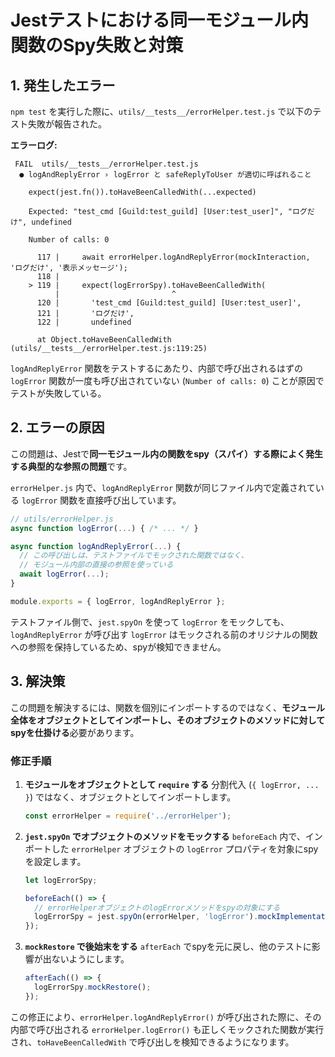 # Jestテストにおける同一モジュール内関数のSpy失敗と対策

## 1. 発生したエラー

`npm test` を実行した際に、`utils/__tests__/errorHelper.test.js` で以下のテスト失敗が報告された。

**エラーログ:**
```
 FAIL  utils/__tests__/errorHelper.test.js
  ● logAndReplyError › logError と safeReplyToUser が適切に呼ばれること

    expect(jest.fn()).toHaveBeenCalledWith(...expected)

    Expected: "test_cmd [Guild:test_guild] [User:test_user]", "ログだけ", undefined

    Number of calls: 0

      117 |     await errorHelper.logAndReplyError(mockInteraction, 'ログだけ', '表示メッセージ');
      118 |
    > 119 |     expect(logErrorSpy).toHaveBeenCalledWith(
          |                         ^
      120 |       'test_cmd [Guild:test_guild] [User:test_user]',
      121 |       'ログだけ',
      122 |       undefined

      at Object.toHaveBeenCalledWith (utils/__tests__/errorHelper.test.js:119:25)
```

`logAndReplyError` 関数をテストするにあたり、内部で呼び出されるはずの `logError` 関数が一度も呼び出されていない (`Number of calls: 0`) ことが原因でテストが失敗している。

## 2. エラーの原因

この問題は、Jestで**同一モジュール内の関数をspy（スパイ）する際によく発生する典型的な参照の問題**です。

`errorHelper.js` 内で、`logAndReplyError` 関数が同じファイル内で定義されている `logError` 関数を直接呼び出しています。

```javascript
// utils/errorHelper.js
async function logError(...) { /* ... */ }

async function logAndReplyError(...) {
  // この呼び出しは、テストファイルでモックされた関数ではなく、
  // モジュール内部の直接の参照を使っている
  await logError(...); 
}

module.exports = { logError, logAndReplyError };
```

テストファイル側で、`jest.spyOn` を使って `logError` をモックしても、`logAndReplyError` が呼び出す `logError` はモックされる前のオリジナルの関数への参照を保持しているため、spyが検知できません。

## 3. 解決策

この問題を解決するには、関数を個別にインポートするのではなく、**モジュール全体をオブジェクトとしてインポートし、そのオブジェクトのメソッドに対してspyを仕掛ける**必要があります。

### 修正手順

1.  **モジュールをオブジェクトとして `require` する**
    分割代入 (`{ logError, ... }`) ではなく、オブジェクトとしてインポートします。
    ```javascript
    const errorHelper = require('../errorHelper');
    ```

2.  **`jest.spyOn` でオブジェクトのメソッドをモックする**
    `beforeEach` 内で、インポートした `errorHelper` オブジェクトの `logError` プロパティを対象にspyを設定します。
    ```javascript
    let logErrorSpy;
    
    beforeEach(() => {
      // errorHelperオブジェクトのlogErrorメソッドをspyの対象にする
      logErrorSpy = jest.spyOn(errorHelper, 'logError').mockImplementation(async () => {});
    });
    ```

3.  **`mockRestore` で後始末をする**
    `afterEach` でspyを元に戻し、他のテストに影響が出ないようにします。
    ```javascript
    afterEach(() => {
      logErrorSpy.mockRestore();
    });
    ```

この修正により、`errorHelper.logAndReplyError()` が呼び出された際に、その内部で呼び出される `errorHelper.logError()` も正しくモックされた関数が実行され、`toHaveBeenCalledWith` で呼び出しを検知できるようになります。